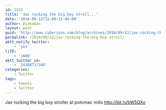 ```yaml
---
id: 1415
title: 'Jax rocking the big boy stroll...'
date: '2010-09-12T15:09:15-04:00'
author: DizkoDan
layout: post
guid: 'http://www.cyberjunx.com/blog/archives/2010/09/12/jax-rocking-the-big-boy-stroll/'
permalink: /2010/09/12/jax-rocking-the-big-boy-stroll/
aktt_notify_twitter:
    - 'yes'
ljID:
    - '1086'
aktt_twitter_id:
    - '24308717348'
categories:
    - Twitter
tags:
    - tweets
    - Twitter
---
```


Jax rocking the big boy stroller at potomac mills <http://bit.ly/bW5QXo>